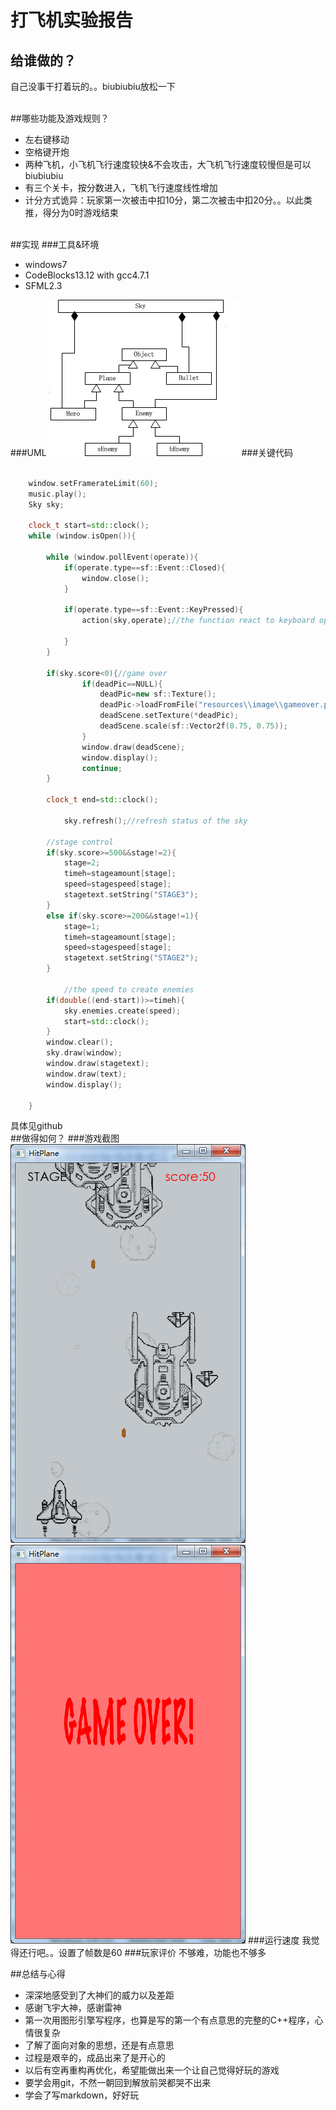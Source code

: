 # 打飞机实验报告<br>
## 给谁做的？
自己没事干打着玩的。。biubiubiu放松一下<br><br>

##哪些功能及游戏规则？
* 左右键移动<br>
* 空格键开炮<br>
* 两种飞机，小飞机飞行速度较快&不会攻击，大飞机飞行速度较慢但是可以biubiubiu<br>
* 有三个关卡，按分数进入，飞机飞行速度线性增加<br>
* 计分方式诡异：玩家第一次被击中扣10分，第二次被击中扣20分。。以此类推，得分为0时游戏结束<br><br>

##实现
###工具&环境
* windows7
* CodeBlocks13.12 with gcc4.7.1
* SFML2.3

###UML
![UML图](https://github.com/chenyilin0810/mdpic/blob/master/HitPlaneUML.png "HitPlaneUML图")
###关键代码
```cpp

    window.setFramerateLimit(60);
    music.play();
    Sky sky;

    clock_t start=std::clock();
    while (window.isOpen()){

        while (window.pollEvent(operate)){
            if(operate.type==sf::Event::Closed){
                window.close();
            }

            if(operate.type==sf::Event::KeyPressed){
                action(sky,operate);//the function react to keyboard operation

            }
        }

        if(sky.score<0){//game over
                if(deadPic==NULL){
                    deadPic=new sf::Texture();
                    deadPic->loadFromFile("resources\\image\\gameover.png");
                    deadScene.setTexture(*deadPic);
                    deadScene.scale(sf::Vector2f(0.75, 0.75));
                }
                window.draw(deadScene);
                window.display();
                continue;
        }

        clock_t end=std::clock();
        
            sky.refresh();//refresh status of the sky
            
        //stage control
        if(sky.score>=500&&stage!=2){
            stage=2;
            timeh=stageamount[stage];
            speed=stagespeed[stage];
            stagetext.setString("STAGE3");
        }
        else if(sky.score>=200&&stage!=1){
            stage=1;
            timeh=stageamount[stage];
            speed=stagespeed[stage];
            stagetext.setString("STAGE2");
        }
        
			//the speed to create enemies
        if(double((end-start))>=timeh){
            sky.enemies.create(speed);
            start=std::clock();
        }
        window.clear();
        sky.draw(window);
        window.draw(stagetext);
        window.draw(text);
        window.display();

    }

```
具体见github<br>
##做得如何？
###游戏截图
![UML图](https://github.com/chenyilin0810/mdpic/blob/master/HitPlane1.png "游戏截图1")
![UML图](https://github.com/chenyilin0810/mdpic/blob/master/HitPlane2.png "游戏截图2")
###运行速度
我觉得还行吧。。设置了帧数是60
###玩家评价
不够难，功能也不够多

##总结与心得
* 深深地感受到了大神们的威力以及差距
* 感谢飞宇大神，感谢雷神
* 第一次用图形引擎写程序，也算是写的第一个有点意思的完整的C++程序，心情很复杂
* 了解了面向对象的思想，还是有点意思
* 过程是艰辛的，成品出来了是开心的
* 以后有空再重构再优化，希望能做出来一个让自己觉得好玩的游戏
* 要学会用git，不然一朝回到解放前哭都哭不出来
* 学会了写markdown，好好玩

